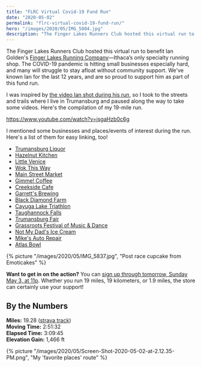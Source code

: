 ```yaml
---
title: "FLRC Virtual Covid-19 Fund Run"
date: "2020-05-02"
permalink: "flrc-virtual-covid-19-fund-run/"
hero: "/images/2020/05/IMG_5804.jpg"
description: "The Finger Lakes Runners Club hosted this virtual run to benefit Ian Golden's Finger Lakes Running Company—Ithaca’s only specialty running shop."
---
```


The Finger Lakes Runners Club hosted this virtual run to benefit Ian Golden's [Finger Lakes Running Company](https://www.fingerlakesrunningco.com/)—Ithaca’s only specialty running shop. The COVID-19 pandemic is hitting small businesses especially hard, and many will struggle to stay afloat without community support. We've known Ian for the last 12 years, and are so proud to support him as part of this fund run.

I was inspired by [the video Ian shot during his run](https://www.youtube.com/watch?v=hrbVvqRrJQ0), so I took to the streets and trails where I live in Trumansburg and paused along the way to take some videos. Here's the compilation of my 19-mile run.

https://www.youtube.com/watch?v=jsgaHzb0c6g

I mentioned some businesses and places/events of interest during the run. Here's a list of them for easy linking, too!

- [Trumansburg Liquor](https://www.facebook.com/Trumansburg-Liquor-584252081719984/)
- [Hazelnut Kitchen](http://hazelnutkitchen.com/)
- [Little Venice](http://www.littlevenicet-burg.com/)
- [Wok This Way](https://www.facebook.com/pages/category/Chinese-Restaurant/Wok-This-Way-100149194728047/)
- [Main Street Market](https://www.tburgmainstreetmarket.com/)
- [Gimme! Coffee](https://gimmecoffee.com/)
- [Creekside Cafe](https://www.creeksidecafetburg.com/)
- [Garrett's Brewing](https://garrettsbrewing.com/)
- [Black Diamond Farm](https://www.incredapple.com/the-farm/)
- [Cayuga Lake Triathlon](https://cayugalaketriathlon.org/)
- [Taughannock Falls](https://taughannock.us/)
- [Trumansburg Fair](https://www.tburgfair.info/)
- [Grassroots Festival of Music & Dance](https://www.grassrootsfest.org/)
- [Not My Dad's Ice Cream](https://www.facebook.com/Not-My-Dads-Ice-Cream-112897727210/)
- [Mike's Auto Repair](https://www.facebook.com/pages/Mikes-Auto-Repair/155637294475526)
- [Atlas Bowl](https://atlasbowl.com/restaurant/)

{% picture "/images/2020/05/IMG_5837.jpg", "Post race cupcake from Emoticakes" %}

**Want to get in on the action?** You can [sign up through tomorrow, Sunday May 3, at 11p](https://ultrasignup.com/register.aspx?did=76923). Whether you run 19 miles, 19 kilometers, or 1.9 miles, the store can certainly use your support!

## By the Numbers

**Miles:** 19.28 ([strava track](https://www.strava.com/activities/3386510877))  
**Moving Time:** 2:51:32  
**Elapsed Time:** 3:09:45  
**Elevation Gain:** 1,466 ft

{% picture "/images/2020/05/Screen-Shot-2020-05-02-at-2.12.35-PM.png", "My 'favorite places' route" %}
